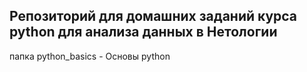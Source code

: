 ## Репозиторий для домашних заданий курса python для анализа данных в Нетологии  

папка python_basics - Основы python 